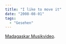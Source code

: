 ```yaml
---
title: "I like to move it"
date: "2008-08-01"
tags:
  - "Gesehen"
---
```


[Madagaskar Musikvideo](https://www.youtube.com/watch?v=\_uCa8siHA1c).

